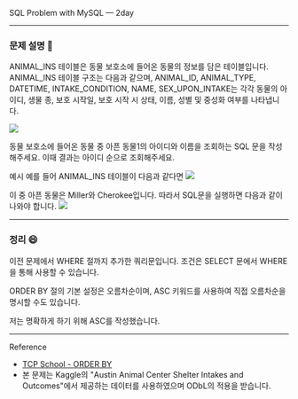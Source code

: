 SQL Problem with MySQL — 2day

---

### **문제 설명 📖**

ANIMAL_INS 테이블은 동물 보호소에 들어온 동물의 정보를 담은 테이블입니다. ANIMAL_INS 테이블 구조는 다음과 같으며, ANIMAL_ID, ANIMAL_TYPE, DATETIME, INTAKE_CONDITION, NAME, SEX_UPON_INTAKE는 각각 동물의 아이디, 생물 종, 보호 시작일, 보호 시작 시 상태, 이름, 성별 및 중성화 여부를 나타냅니다.

![](https://images.velog.io/images/qmasem/post/c618b335-3997-4107-8c59-c1f42b94267e/%E1%84%89%E1%85%B3%E1%84%8F%E1%85%B3%E1%84%85%E1%85%B5%E1%86%AB%E1%84%89%E1%85%A3%E1%86%BA%202021-05-10%20%E1%84%8B%E1%85%A9%E1%84%92%E1%85%AE%203.21.35.png)

동물 보호소에 들어온 동물 중 아픈 동물1의 아이디와 이름을 조회하는 SQL 문을 작성해주세요. 이때 결과는 아이디 순으로 조회해주세요.

예시
예를 들어 ANIMAL_INS 테이블이 다음과 같다면
![](https://images.velog.io/images/qmasem/post/9f7b6021-9b7a-4be6-b874-9dc42ecd3ad4/%E1%84%89%E1%85%B3%E1%84%8F%E1%85%B3%E1%84%85%E1%85%B5%E1%86%AB%E1%84%89%E1%85%A3%E1%86%BA%202021-05-10%20%E1%84%8B%E1%85%A9%E1%84%92%E1%85%AE%203.21.46.png)

이 중 아픈 동물은 Miller와 Cherokee입니다. 따라서 SQL문을 실행하면 다음과 같이 나와야 합니다.
![](https://images.velog.io/images/qmasem/post/41681050-8ffa-4eed-beb6-7ce8a6371443/%E1%84%89%E1%85%B3%E1%84%8F%E1%85%B3%E1%84%85%E1%85%B5%E1%86%AB%E1%84%89%E1%85%A3%E1%86%BA%202021-05-10%20%E1%84%8B%E1%85%A9%E1%84%92%E1%85%AE%203.21.58.png)

---

### 정리 😄

이전 문제에서 WHERE 절까지 추가한 쿼리문입니다.
조건은 SELECT 문에서 WHERE을 통해 사용할 수 있습니다.

ORDER BY 절의 기본 설정은 오름차순이며, ASC 키워드를 사용하여 직접 오름차순을 명시할 수도 있습니다.

저는 명확하게 하기 위해 ASC를 작성했습니다.

---

Reference

- [TCP School - ORDER BY](http://tcpschool.com/mysql/mysql_basic_select)
- 본 문제는 Kaggle의 "Austin Animal Center Shelter Intakes and Outcomes"에서 제공하는 데이터를 사용하였으며 ODbL의 적용을 받습니다.
